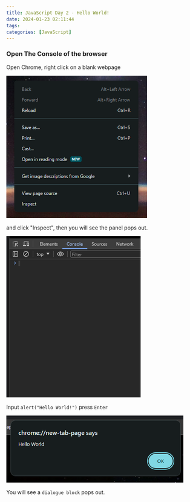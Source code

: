 ```yaml
---
title: JavaScript Day 2 - Hello World!
date: 2024-01-23 02:11:44
tags: 
categories: [JavaScript]
---
```


### Open The Console of the browser

Open Chrome, right click on a blank webpage 

![Open console](../images/jd2/1.png)

and click "Inspect", then you will see the panel pops out.

![Console](../images/jd2/2.png)

Input ```alert("Hello World!")``` press ```Enter```

![Dialog block](../images/jd2/3.png)

You will see a ```dialogue block``` pops out.